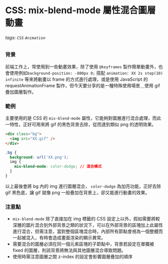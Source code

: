 # CSS: mix-blend-mode 屬性混合圖層動畫
###### tags: `CSS` `Animation`

<SocialBlock hashtags="css,animation" />

### 背景

前端工作上，常使用到一些動畫效果，除了使用 `@keyframes` 製作簡單動畫外，也會使用例如`background-position: -800px 0;` 搭配 `animation: XX 2s step(10) infinite` 等來將動畫以 frame 的方式進行處理，或是使用 JavaScript 的 requestAnimationFrame 製作，但今天要分享的是一種特殊使用場景＿使用 gif 疊加圖層製作。

### 範例

主要使用的是 CSS 的 `mix-blend-mode` 屬性，它能夠對圖層進行混合處理，而此一特性，正好可用來將 gif 的黑色背景去除，從而達到類似 png 的透明效果。

```html
<div class="bg">
  <img src="XX.gif" />
</div>
```

```css
.bg {
  background: url('XX.png');
  img {
    mix-blend-mode: color-dodge; // 混合模式
  }
}
```

以上最後會將 bg 內的 img 進行圖層混合， `color-dodge` 為加亮功能，正好去除 gif 黑色底，讓 gif 就像 png 一般疊加在背景上，卻又能進行動畫的效果。


### 注意點

* `mix-blend-mode` 除了直接加在 img 標籤的 CSS 設定上以外，假如需要將較深層的圖片混合到外部背景之類的狀況下，可以在外部背景的區塊加上此屬性進行混合，但需注意，當對整個區塊混合時，內部所有節點會視為一個整體而一起被混入，有時會造成畫面渲染的顯示異常。
* 需要混合的圖層必須在同一個元素區塊的子節點中，背景若設定在單獨被 fixed 的圖層，則該背景將無法與其他圖層混合導致問題。
* 使用時需注意圖層之間 z-index 的設定會影響圖層疊加的順序

<SocialBlock hashtags="css,animation" />